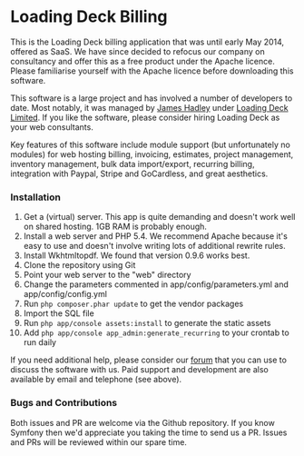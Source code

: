 Loading Deck Billing
=======

This is the Loading Deck billing application that was until early May 2014, offered as SaaS. We have since decided to refocus our company on consultancy and offer this as a free product under the Apache licence. Please familiarise yourself with the Apache licence before downloading this software.

This software is a large project and has involved a number of developers to date. Most notably, it was managed by [James Hadley](http://www.sysadmin.co.uk/) under [Loading Deck Limited](http://www.loadingdeck.com). If you like the software, please consider hiring Loading Deck as your web consultants.

Key features of this software include module support (but unfortunately no modules) for web hosting billing, invoicing, estimates, project management, inventory management, bulk data import/export, recurring billing, integration with Paypal, Stripe and GoCardless, and great aesthetics.

### Installation
1. Get a (virtual) server. This app is quite demanding and doesn't work well on shared hosting. 1GB RAM is probably enough.
2. Install a web server and PHP 5.4. We recommend Apache because it's easy to use and doesn't involve writing lots of additional rewrite rules.
3. Install Wkhtmltopdf. We found that version 0.9.6 works best.
4. Clone the repository using Git
5. Point your web server to the "web" directory
6. Change the parameters commented in app/config/parameters.yml and app/config/config.yml
7. Run `php composer.phar update` to get the vendor packages
8. Import the SQL file
9. Run `php app/console assets:install` to generate the static assets
10. Add `php app/console app_admin:generate_recurring` to your crontab to run daily

If you need additional help, please consider our [forum](http://community.loadingdeck.com) that you can use to discuss the software with us. Paid support and development are also available by email and telephone (see above).

### Bugs and Contributions
Both issues and PR are welcome via the Github repository. If you know Symfony then we'd appreciate you taking the time to send us a PR. Issues and PRs will be reviewed within our spare time.



